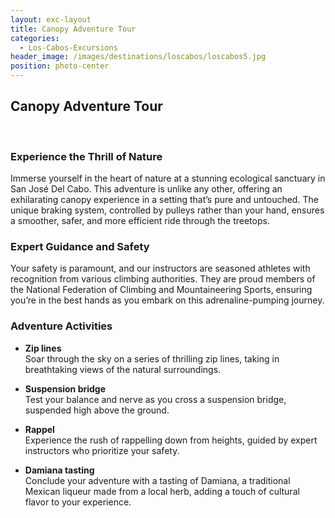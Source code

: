 ```yaml
---
layout: exc-layout
title: Canopy Adventure Tour
categories:
  - Los-Cabos-Excursions
header_image: /images/destinations/loscabos/loscabos5.jpg
position: photo-center
---
```

## Canopy Adventure Tour  
&nbsp;  

### Experience the Thrill of Nature

Immerse yourself in the heart of nature at a stunning ecological sanctuary in San José Del Cabo. This adventure is unlike any other, offering an exhilarating canopy experience in a setting that’s pure and untouched. The unique braking system, controlled by pulleys rather than your hand, ensures a smoother, safer, and more efficient ride through the treetops. 

### Expert Guidance and Safety

Your safety is paramount, and our instructors are seasoned athletes with recognition from various climbing authorities. They are proud members of the National Federation of Climbing and Mountaineering Sports, ensuring you’re in the best hands as you embark on this adrenaline-pumping journey.

### Adventure Activities

- **Zip lines**  
  Soar through the sky on a series of thrilling zip lines, taking in breathtaking views of the natural surroundings.

- **Suspension bridge**  
  Test your balance and nerve as you cross a suspension bridge, suspended high above the ground.

- **Rappel**  
  Experience the rush of rappelling down from heights, guided by expert instructors who prioritize your safety.

- **Damiana tasting**  
  Conclude your adventure with a tasting of Damiana, a traditional Mexican liqueur made from a local herb, adding a touch of cultural flavor to your experience.

